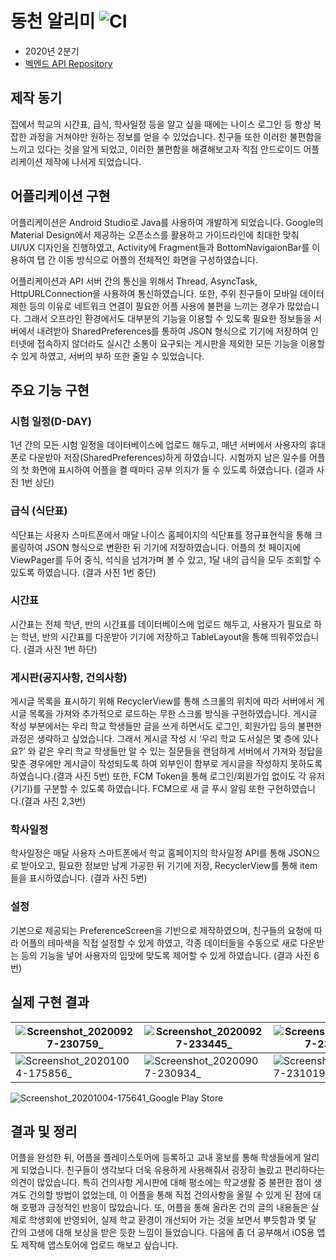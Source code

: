 # 동천 알리미 ![CI](https://github.com/Neibce/Dongcheon-Alimi/actions/workflows/android.yml/badge.svg)
- 2020년 2분기
- [벡엔드 API Repository](https://github.com/Neibce/Dongcheon-Alimi-API)
## 제작 동기
집에서 학교의 시간표, 급식, 학사일정 등을 알고 싶을 때에는 나이스 로그인 등 항상 복잡한 과정을 거쳐야만 원하는 정보를 얻을 수 있었습니다. 친구들 또한 이러한 불편함을 느끼고 있다는 것을 알게 되었고, 이러한 불편함을 해결해보고자 직접 안드로이드 어플리케이션 제작에 나서게 되었습니다.
## 어플리케이션 구현
어플리케이션은 Android Studio로 Java를 사용하여 개발하게 되었습니다. Google의 Material Design에서 제공하는 오픈소스를 활용하고 가이드라인에 최대한 맞춰 UI/UX 디자인을 진행하였고, Activity에 Fragment들과 BottomNavigaionBar를 이용하여 탭 간 이동 방식으로 어플의 전체적인 화면을 구성하였습니다.

어플리케이션과 API 서버 간의 통신을 위해서 Thread, AsyncTask, HttpURLConnection을 사용하여 통신하였습니다. 또한, 주위 친구들이 모바일 데이터 제한 등의 이유로 네트워크 연결이 필요한 어플 사용에 불편을 느끼는 경우가 많았습니다. 그래서 오프라인 환경에서도 대부분의 기능을 이용할 수 있도록 필요한 정보들을 서버에서 내려받아 SharedPreferences를 통하여 JSON 형식으로 기기에 저장하여 인터넷에 접속하지 않더라도 실시간 소통이 요구되는 게시판을 제외한 모든 기능을 이용할 수 있게 하였고, 서버의 부하 또한 줄일 수 있었습니다.

## 주요 기능 구현
### 시험 일정(D-DAY)
  
1년 간의 모든 시험 일정을 데이터베이스에 업로드 해두고, 매년 서버에서 사용자의 휴대폰로 다운받아 저장(SharedPreferences)하게 하였습니다. 시험까지 남은 일수를 어플의 첫 화면에 표시하여 어플을 켤 때마다 공부 의지가 들 수 있도록 하였습니다. (결과 사진 1번 상단)

### 급식 (식단표)
  
식단표는 사용자 스마트폰에서 매달 나이스 홈페이지의 식단표를 정규표현식을 통해 크롤링하여 JSON 형식으로 변환한 뒤 기기에 저장하였습니다. 어플의 첫 페이지에 ViewPager를 두어 중식, 석식을 넘겨가며 볼 수 있고, 1달 내의 급식을 모두 조회할 수 있도록 하였습니다. (결과 사진 1번 중단)

### 시간표
시간표는 전체 학년, 반의 시간표를 데이터베이스에 업로드 해두고, 사용자가 필요로 하는 학년, 반의 시간표를 다운받아 기기에 저장하고 TableLayout을 통해 띄워주었습니다. (결과 사진 1번 하단)

### 게시판(공지사항, 건의사항)
게시글 목록을 표시하기 위해 RecyclerView를 통해 스크롤의 위치에 따라 서버에서 게시글 목록을 가져와 추가적으로 로드하는 무한 스크롤 방식을 구현하였습니다. 게시글 작성 부분에서는 우리 학교 학생들만 글을 쓰게 하면서도 로그인, 회원가입 등의 불편한 과정은 생략하고 싶었습니다. 그래서 게시글 작성 시 ‘우리 학교 도서실은 몇 층에 있나요?’ 와 같은 우리 학교 학생들만 알 수 있는 질문들을 랜덤하게 서버에서 가져와 정답을 맞춘 경우에만 게시글이 작성되도록 하여 외부인이 함부로 게시글을 작성하지 못하도록 하였습니다.(결과 사진 5번) 또한, FCM Token을 통해 로그인/회원가입 없이도 각 유저(기기)를 구분할 수 있도록 하였습니다. FCM으로 새 글 푸시 알림 또한 구현하였습니다.(결과 사진 2,3번)

### 학사일정
학사일정은 매달 사용자 스마트폰에서 학교 홈페이지의 학사일정 API를 통해 JSON으로 받아오고, 필요한 정보만 남게 가공한 뒤 기기에 저장, RecyclerView를 통해 item들을 표시하였습니다. (결과 사진 5번)

### 설정
기본으로 제공되는 PreferenceScreen을 기반으로 제작하였으며, 친구들의 요청에 따라 어플의 테마색을 직접 설정할 수 있게 하였고, 각종 데이터들을 수동으로 새로 다운받는 등의 기능을 넣어 사용자의 입맛에 맞도록 제어할 수 있게 하였습니다. (결과 사진 6번)

## 실제 구현 결과
![Screenshot_20200927-230759_ ](https://github.com/Neibce/Dongcheon-Alimi/assets/18096595/8133c553-fbaa-4de5-823e-20be4c1b2c92)|![Screenshot_20200927-233445_ ](https://github.com/Neibce/Dongcheon-Alimi/assets/18096595/39d298e0-2922-4952-a5dc-6e97f813b815)|![Screenshot_20200907-230914_ ](https://github.com/Neibce/Dongcheon-Alimi/assets/18096595/8b94ff06-fdab-4a8a-98db-711a56a58b9d)
|---|---|---|
![Screenshot_20201004-175856_ ](https://github.com/Neibce/Dongcheon-Alimi/assets/18096595/9010867d-5c5c-468a-b039-52f3a41692eb)|![Screenshot_20200907-230934_ ](https://github.com/Neibce/Dongcheon-Alimi/assets/18096595/59227acf-a226-41ac-a73d-d863cde3c4bc)|![Screenshot_20200907-231019_ ](https://github.com/Neibce/Dongcheon-Alimi/assets/18096595/0ebe317a-ac9e-4d3f-a339-9e62479feb52)
![Screenshot_20201004-175641_Google Play Store](https://github.com/Neibce/Dongcheon-Alimi/assets/18096595/9f712c9d-84a2-4af9-b06e-8984460484f3)

## 결과 및 정리
어플을 완성한 뒤, 어플을 플레이스토어에 등록하고 교내 홍보를 통해 학생들에게 알리게 되었습니다. 친구들이 생각보다 더욱 유용하게 사용해줘서 굉장히 놀랐고 편리하다는 의견이 많았습니다. 특히 건의사항 게시판에 대해 평소에는 학교생활 중 불편한 점이 생겨도 건의할 방법이 없었는데, 이 어플을 통해 직접 건의사항을 올릴 수 있게 된 점에 대해 호평과 긍정적인 반응이 많았습니다. 또, 어플을 통해 올라온 건의 글의 내용들은 실제로 학생회에 반영되어, 실제 학교 환경이 개선되어 가는 것을 보면서 뿌듯함과 몇 달 간의 고생에 대해 보상을 받은 듯한 느낌이 들었습니다. 다음에 좀 더 공부해서 iOS용 앱도 제작해 앱스토어에 업로드 해보고 싶습니다.
